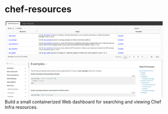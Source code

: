 # chef-resources

![](chef-resources.png)
Build a small containerized Web dashboard for searching and viewing Chef Infra resources.
